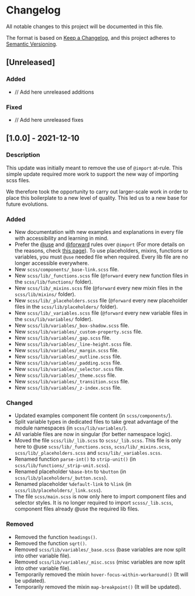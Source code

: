 # Changelog

All notable changes to this project will be documented in this file.

The format is based on [Keep a Changelog](https://keepachangelog.com/en/1.0.0/),
and this project adheres to [Semantic Versioning](https://semver.org/spec/v2.0.0.html).

## [Unreleased]

### Added

- // Add here unreleased additions

### Fixed

- // Add here unreleased fixes

## [1.0.0] - 2021-12-10

### Description

This update was initially meant to remove the use of `@import` at-rule. This simple update required more work to support the new way of importing scss files.

We therefore took the opportunity to carry out larger-scale work in order to place this boilerplate to a new level of quality. This led us to a new base for future evolutions.

### Added

- New documentation with new examples and explanations in every file with accessibility and learning in mind.
- Prefer the [@use](https://sass-lang.com/documentation/at-rules/use) and [@forward](https://sass-lang.com/documentation/at-rules/forward) rules over `@import` (For more details on the reasons, check [this page](https://sass-lang.com/documentation/at-rules/import)). To use placeholders, mixins, functions or variables, you must `@use` needed file when required. Every lib file are no longer accessible everywhere.
- New `scss/components/_base-link.scss` file.
- New `scss/lib/_functions.scss` file (`@forward` every new function files in the `scss/lib/functions/` folder).
- New `scss/lib/_mixins.scss` file (`@forward` every new mixin files in the `scss/lib/mixins/` folder).
- New `scss/lib/_placeholders.scss` file (`@forward` every new placeholder files in the `scss/lib/placeholders/` folder).
- New `scss/lib/_variables.scss` file (`@forward` every new variable files in the `scss/lib/variables/` folder).
- New `scss/lib/variables/_box-shadow.scss` file.
- New `scss/lib/variables/_custom-property.scss` file.
- New `scss/lib/variables/_gap.scss` file.
- New `scss/lib/variables/_line-height.scss` file.
- New `scss/lib/variables/_margin.scss` file.
- New `scss/lib/variables/_outline.scss` file.
- New `scss/lib/variables/_padding.scss` file.
- New `scss/lib/variables/_selector.scss` file.
- New `scss/lib/variables/_theme.scss` file.
- New `scss/lib/variables/_transition.scss` file.
- New `scss/lib/variables/_z-index.scss` file.

### Changed

- Updated examples component file content (in `scss/components/`).
- Split variable types in dedicated files to take great advantage of the module namespaces (in `scss/lib/variables/`).
- All variable files are now in singular (for better namespace logic).
- Moved the file `scss/lib/_lib.scss` to `scss/_lib.scss`. This file is only here to @use `scss/lib/_functions.scss`, `scss/lib/_mixins.scss`, `scss/lib/_placeholders.scss` and `scss/lib/_variables.scss`.
- Renamed function `parse-int()` to `strip-unit()` (in `scss/lib/functions/_strip-unit.scss`).
- Renamed placeholder `%base-btn` to `%button` (in `scss/lib/placeholders/_button.scss`).
- Renamed placeholder `%default-link` to `%link` (in `scss/lib/placeholders/_link.scss`).
- The file `scss/main.scss` is now only here to import component files and selector styles. It is no longer required to import `scsss/_lib.scss`, component files already @use the required lib files.

### Removed

- Removed the function `headings()`.
- Removed the function `sqrt()`.
- Removed `scss/lib/variables/_base.scss` (base variables are now split into other variable file).
- Removed `scss/lib/variables/_misc.scss` (misc variables are now split into other variable file).
- Temporarily removed the mixin `hover-focus-within-workaround()` (It will be updated).
- Temporarily removed the mixin `map-breakpoint()` (It will be updated).
